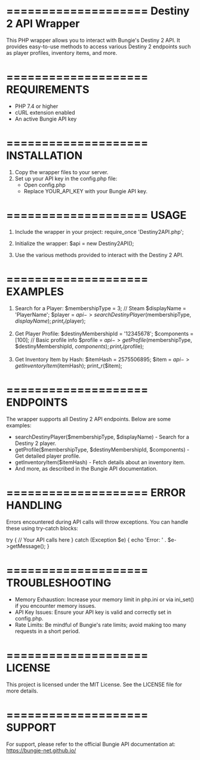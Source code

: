 ====================
 Destiny 2 API Wrapper
====================

This PHP wrapper allows you to interact with Bungie's Destiny 2 API. It provides easy-to-use methods to access various Destiny 2 endpoints such as player profiles, inventory items, and more.

====================
 REQUIREMENTS
====================
- PHP 7.4 or higher
- cURL extension enabled
- An active Bungie API key

====================
 INSTALLATION
====================
1. Copy the wrapper files to your server.
2. Set up your API key in the config.php file:
   - Open config.php
   - Replace YOUR_API_KEY with your Bungie API key.

====================
 USAGE
====================
1. Include the wrapper in your project:
   require_once 'Destiny2API.php';

2. Initialize the wrapper:
   $api = new Destiny2API();

3. Use the various methods provided to interact with the Destiny 2 API.

====================
 EXAMPLES
====================
1. Search for a Player:
   $membershipType = 3; // Steam
   $displayName = 'PlayerName';
   $player = $api->searchDestinyPlayer($membershipType, $displayName);
   print_r($player);

2. Get Player Profile:
   $destinyMembershipId = '12345678';
   $components = [100]; // Basic profile info
   $profile = $api->getProfile($membershipType, $destinyMembershipId, $components);
   print_r($profile);

3. Get Inventory Item by Hash:
   $itemHash = 2575506895;
   $item = $api->getInventoryItem($itemHash);
   print_r($item);

====================
 ENDPOINTS
====================
The wrapper supports all Destiny 2 API endpoints. Below are some examples:

- searchDestinyPlayer($membershipType, $displayName) - Search for a Destiny 2 player.
- getProfile($membershipType, $destinyMembershipId, $components) - Get detailed player profile.
- getInventoryItem($itemHash) - Fetch details about an inventory item.
- And more, as described in the Bungie API documentation.

====================
 ERROR HANDLING
====================
Errors encountered during API calls will throw exceptions. You can handle these using try-catch blocks:

try {
    // Your API calls here
} catch (Exception $e) {
    echo 'Error: ' . $e->getMessage();
}

====================
 TROUBLESHOOTING
====================
- Memory Exhaustion: Increase your memory limit in php.ini or via ini_set() if you encounter memory issues.
- API Key Issues: Ensure your API key is valid and correctly set in config.php.
- Rate Limits: Be mindful of Bungie's rate limits; avoid making too many requests in a short period.

====================
 LICENSE
====================
This project is licensed under the MIT License. See the LICENSE file for more details.

====================
 SUPPORT
====================
For support, please refer to the official Bungie API documentation at:
https://bungie-net.github.io/
